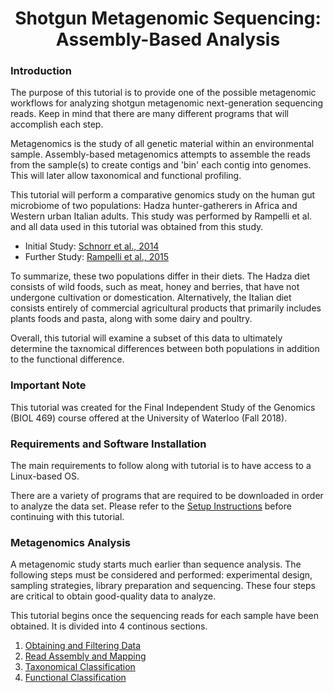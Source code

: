 # <center>Shotgun Metagenomic Sequencing: Assembly-Based Analysis</center>

### Introduction
The purpose of this tutorial is to provide one of the possible metagenomic workflows for analyzing shotgun metagenomic next-generation sequencing reads. Keep in mind that there are many different programs that will accomplish each step.

Metagenomics is the study of all genetic material within an environmental sample. Assembly-based metagenomics attempts to assemble the reads from the sample(s) to create contigs and 'bin' each contig into genomes.  This will later allow taxonomical and functional profiling.

This tutorial will perform a comparative genomics study on the human gut microbiome of two populations: Hadza hunter-gatherers in Africa and Western urban Italian adults. This study was performed by Rampelli et al. and all data used in this tutorial was obtained from this study.
* Initial Study: [Schnorr et al., 2014](https://christineyanta.github.io/Metagenomics_Tutorial/Schorr2014_HadzaGutMicrobiome.pdf)
* Further Study: [Rampelli et al., 2015](https://christineyanta.github.io/Metagenomics_Tutorial/Rampelli2015_HadzaGutMicrobiota.pdf)

To summarize, these two populations differ in their diets. The Hadza diet consists of wild foods, such as meat, honey and berries, that have not undergone cultivation or domestication.  Alternatively, the Italian diet consists entirely of commercial agricultural products that primarily includes plants foods and pasta, along with some dairy and poultry.  

Overall, this tutorial will examine a subset of this data to ultimately determine the taxnomical differences between both populations in addition to the functional difference.

### Important Note

This tutorial was created for the Final Independent Study of the Genomics (BIOL 469) course offered at the University of Waterloo (Fall 2018). 

### Requirements and Software Installation

The main requirements to follow along with tutorial is to have access to a Linux-based OS. 

There are a variety of programs that are required to be downloaded in order to analyze the data set.  Please refer to the [Setup Instructions](https://christineyanta.github.io/Metagenomics_Tutorial/Setup/) before continuing with this tutorial.
  
### Metagenomics Analysis

A metagenomic study starts much earlier than sequence analysis. The following steps must be considered and performed: experimental design, sampling strategies, library preparation and sequencing. These four steps are critical to obtain good-quality data to analyze.

This tutorial begins once the sequencing reads for each sample have been obtained. It is divided into 4 continous sections.

1. [Obtaining and Filtering Data](https://christineyanta.github.io/Metagenomics_Tutorial/Part1)
2. [Read Assembly and Mapping](https://christineyanta.github.io/Metagenomics_Tutorial/Part2)
3. [Taxonomical Classification](https://christineyanta.github.io/Metagenomics_Tutorial/Part3)
4. [Functional Classification](https://christineyanta.github.io/Metagenomics_Tutorial/Part4)
